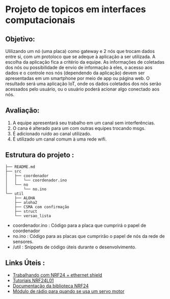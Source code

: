 # Projeto de topicos em interfaces computacionais

## Objetivo:
Ulilizando um nó (uma placa) como gateway e 2 nós que trocam dados entre si, com um protoloco que se adeque à aplicação a ser utilizada. A escolha da aplicação fica a critério da equipe.
As informações de coletadas dos nós ou possibilidade de envio de informação à eles, o acesso aos dados e o controle nos nós (dependendo da aplicação) devem ser apresentadas em um smartphone por meio de app ou página web.
O resultado será uma aplicação IoT, onde os dados coletados dos nós serão acessados pelo usuário, ou o usuário poderá acionar algo conectado aos nós.

## Avaliação:
1. A equipe apresentará seu trabalho em um canal sem interferências.
2. O cana é alterado para um com outras equipes trocando msgs.
3. É adicionado ruido ao canal utilizado.
4. É utilizado um canal comum à uma rede wifi.

## Estrutura do projeto :
```
├── README.md 
├── src
│   ├── coordenador
│   │   └── coordenador.ino
│   └── no
│       └── no.ino
└── util
    ├── ALOHA
    ├── aloha2
    ├── CSMA com confirmação
    ├── struct
    └── versao_lista
```
* coordenador.ino : Código para a placa que cumprirá o papel de coordenador
* no.ino : Código para as placas que cumprirão o papel de nós da rede de sensores. 
* /util : Snippets de código úteis durante o desenvolvimento.
## Links Úteis : 
 - [Trabalhando com NRF24 + ethernet shield](https://forum.arduino.cc/t/nrf24l01-radios-rf24-library-ethernet-shield-do-not-work-together/195013/24)
 - [Tutoriais NRF24L01](https://forum.arduino.cc/t/simple-nrf24l01-2-4ghz-transceiver-demo/405123/64)
 - [Documentação da biblioteca NRF24](https://nrf24.github.io/RF24/)
 - [Módulo de rádio para quando se usa um servo motor](https://forum.arduino.cc/t/when-i-attach-the-servo-nrf24-confused-it-no-longer-runs-the-motors/1059329/7)